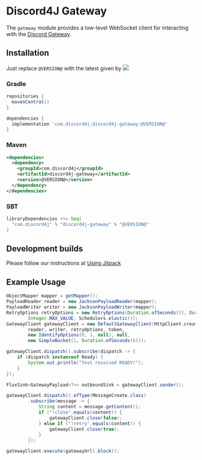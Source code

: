 # Discord4J Gateway
The `gateway` module provides a low-level WebSocket client for interacting with the [Discord Gateway](https://discordapp.com/developers/docs/topics/gateway).

## Installation
Just replace `@VERSION@` with the latest given by ![](https://img.shields.io/maven-central/v/com.discord4j/discord4j-gateway.svg?style=flat-square)
### Gradle
```groovy
repositories {
  mavenCentral()
}

dependencies {
  implementation 'com.discord4j:discord4j-gateway:@VERSION@'
}
```
### Maven
```xml
<dependencies>
  <dependency>
    <groupId>com.discord4j</groupId>
    <artifactId>discord4j-gateway</artifactId>
    <version>@VERSION@</version>
  </dependency>
</dependencies>
```

### SBT
```scala
libraryDependencies ++= Seq(
  "com.discord4j" % "discord4j-gateway" % "@VERSION@"
)
```

## Development builds
Please follow our instructions at [Using Jitpack](https://github.com/Discord4J/Discord4J/wiki/Using-Jitpack)

## Example Usage
```java
ObjectMapper mapper = getMapper();
PayloadReader reader = new JacksonPayloadReader(mapper);
PayloadWriter writer = new JacksonPayloadWriter(mapper);
RetryOptions retryOptions = new RetryOptions(Duration.ofSeconds(5), Duration.ofSeconds(120),
        Integer.MAX_VALUE, Schedulers.elastic());
GatewayClient gatewayClient = new DefaultGatewayClient(HttpClient.create(),
        reader, writer, retryOptions, token,
        new IdentifyOptions(0, 1, null), null,
        new SimpleBucket(1, Duration.ofSeconds(6)));

gatewayClient.dispatch().subscribe(dispatch -> {
    if (dispatch instanceof Ready) {
        System.out.println("Test received READY!");
    }
});

FluxSink<GatewayPayload<?>> outboundSink = gatewayClient.sender();

gatewayClient.dispatch().ofType(MessageCreate.class)
        .subscribe(message -> {
            String content = message.getContent();
            if ("!close".equals(content)) {
                gatewayClient.close(false);
            } else if ("!retry".equals(content)) {
                gatewayClient.close(true);
            }
        });

gatewayClient.execute(gatewayUrl).block();
```

